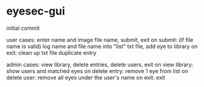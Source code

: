 # eyesec-gui
initial commit

user cases:
enter name and image file name, submit, exit
on submit: (if file name is valid) log name and file name into "list" txt file, add eye to library
on exit: clean up txt file duplicate entry

admin cases:
view library, delete entries, delete users, exit
on view library: show users and matched eyes
on delete entry: remove 1 eye from list
on delete user: remove all eyes under the user's name
on exit: exit
